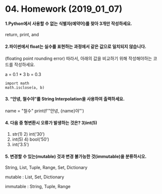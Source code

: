 # 04. Homework (2019_01_07)



#### 1.Python에서 사용할 수 없는 식별자(예약어)를 찾아 3개만 작성하세요.

return, print, and



#### 2.파이썬에서 float는 실수를 표현하는 과정에서 같은 값으로 일치되지 않습니다.

(floating point rounding error)
따라서, 아래의 값을 비교하기 위해 작성해야하는 코드를 작성하세요.

a = 0.1 * 3
b = 0.3

```
import math
math.isclose(a, b)
```



#### 3. “안녕, 철수야”를 String Interpolation을 사용하여 출력하세요.

name = "철수"
print(f'"안녕, {name}야"')



#### 4. 다음 중 형변환시 오류가 발생하는 것은?    3)int(5)

1) str(1)           2) int(‘30’)
3) int(5)           4) bool(‘50’)
5) int(‘3.5’)



#### 5. 변경할 수 있는(mutable) 것과 변경 불가능한 것(immutable)을 분류하시오.

String, List, Tuple, Range, Set, Dictionary

mutable : List, Set, Dictionary

immutable : String, Tuple, Range